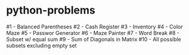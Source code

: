 # python-problems

#1 - Balanced Parentheses
#2 - Cash Register
#3 - Inventory
#4 - Color Maze
#5 - Passwor Generator
#6 - Maze Painter
#7 - Word Break
#8 - Subset w/ equal sum
#9 - Sum of Diagonals in Matrix
#10 - All possible subsets excluding empty set

